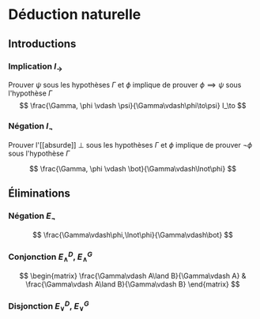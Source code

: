 # Déduction naturelle
## Introductions

### Implication $I_\to$

Prouver $\psi$ sous les hypothèses $\Gamma$ et $\phi$ implique de prouver $\phi \implies \psi$ sous l'hypothèse $\Gamma$
$$
\frac{\Gamma, \phi \vdash \psi}{\Gamma\vdash\phi\to\psi} I_\to
$$
### Négation $I_\lnot$

Prouver l'[[absurde]] $\bot$ sous les hypothèses $\Gamma$ et $\phi$ implique de prouver $\lnot\phi$ sous l'hypothèse $\Gamma$

$$
\frac{\Gamma, \phi \vdash \bot}{\Gamma\vdash\lnot\phi}
$$
## Éliminations
### Négation $E_\lnot$
$$
\frac{\Gamma\vdash\phi,\lnot\phi}{\Gamma\vdash\bot}
$$
### Conjonction $E_\land^D$, $E_\land^G$

$$
\begin{matrix}
\frac{\Gamma\vdash A\land B}{\Gamma\vdash A} & \frac{\Gamma\vdash A\land B}{\Gamma\vdash B}
\end{matrix}
$$
### Disjonction $E_\lor^D$, $E_\lor^G$

